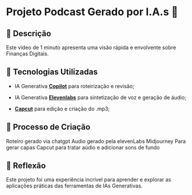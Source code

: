 # Projeto Podcast Gerado por I.A.s 🎥

## 📒 Descrição

Este vídeo de 1 minuto apresenta uma visão rápida e envolvente sobre Finanças Digitais.

## 🤖 Tecnologias Utilizadas

- IA Generativa **[Copilot](https://copilot.microsoft.com/)** para roteirização e revisão;

- IA Generativa **[Elevenlabs](https://elevenlabs.io/)** para sintetização de voz e geração de áudio;

- **[Capcut](https://www.capcut.com/pt-br/)** para edição e criação do .mp3;

## 🧐 Processo de Criação

Roteiro gerado via chatgpt
Audio gerado pela elevenLabs
Midjourney Para gerar capas
Capcut para tratar aúdio e adicionar sons de fundo

## 💭 Reflexão

Este projeto foi uma experiência incrível para aprender e explorar as aplicações práticas das ferramentas de IAs Generativas.
